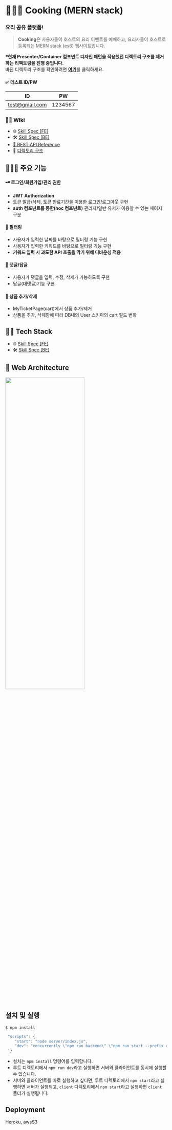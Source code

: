 # 👨🏻‍🍳 Cooking (MERN stack) 
### 요리 공유 플랫폼!
> **Cooking**은 사용자들이 호스트의 요리 이벤트를 예매하고, 요리사들이 호스트로 등록되는 MERN stack (es6) 웹사이트입니다.

**❝현재 Presenter/Container 컴포넌트 디자인 패턴을 적용했던 디렉토리 구조를 제거하는 리팩토링을 진행 중입니다.** <br />바뀐 디렉토리 구조를 확인하려면 <strong>[여기](https://github.com/tTab1204/Cooking_project/wiki/%F0%9F%93%81-Directory-Structure)</strong>를 클릭하세요.

#### ✅ 테스트 ID/PW
| ID | PW |
| :--------: | :--------: |
|test@gmail.com|1234567|



### 💁🏻 Wiki 
- 🌐 [Skill Spec [FE]](https://github.com/tTab1204/Cooking_project/wiki/%F0%9F%8C%90-Skill-Spec-%5BFrontEnd%5D)
- 🛠 [Skill Spec [BE]](https://github.com/tTab1204/Cooking_project/wiki/%F0%9F%9B%A0-Skill-Spec-%5BBackEnd%5D)
- [📜 REST API Reference](https://github.com/tTab1204/Cooking_project/wiki/%F0%9F%93%9C-REST-API-Reference)
- 📁 [디렉토리 구조](https://github.com/tTab1204/Cooking_project/wiki/%F0%9F%93%81-Directory-Structure)

## 👨🏻‍🏫 주요 기능
#### 🗝 로그인/회원가입/관리 권한
 - **JWT Authorization**
 - 토큰 발급/삭제, 토큰 만료기간을 이용한 로그인/로그아웃 구현
 - **auth 컴포넌트를 통한(hoc 컴포넌트)** 관리자/일반 유저가 이용할 수 있는 페이지 구분
 
#### 📇 필터링
 - 사용자가 입력한 날짜를 바탕으로 필터링 기능 구현
 - 사용자가 입력한 키워드를 바탕으로 필터링 기능 구현
 - **키워드 입력 시 과도한 API 호출을 막기 위해 디바운싱 적용**

#### 💬 댓글/답글
 - 사용자가 댓글을 입력, 수정, 삭제가 가능하도록 구현
 - 답글(대댓글)기능 구현

#### 🛒 상품 추가/삭제 
- MyTicketPage(cart)에서 상품 추가/제거
- 상품을 추가, 삭제함에 따라 DB내의 User 스키마의 cart 필드 변화



## 🤹‍♂ Tech Stack
- 🌐 [Skill Spec [FE]](https://github.com/tTab1204/Cooking_project/wiki/%F0%9F%8C%90-Skill-Spec-%5BFrontEnd%5D)
- 🛠 [Skill Spec [BE]](https://github.com/tTab1204/Cooking_project/wiki/%F0%9F%9B%A0-Skill-Spec-%5BBackEnd%5D)

## 🔨 Web Architecture
<img src="https://user-images.githubusercontent.com/66458836/141753350-77e4e0df-d07e-44ca-8565-98996540dd03.jpg" width="70%" height="50%" />

## 설치 및 실행
```
$ npm install
```
```javascript
 "scripts": {
    "start": "node server/index.js",
    "dev": "concurrently \"npm run backend\" \"npm run start --prefix client\"",
  }
```
- 설치는 `npm install` 명령어를 입력합니다.
- 루트 디렉토리에서 `npm run dev`라고 실행하면 서버와 클라이언트를 동시에 실행할 수 있습니다.
- 서버와 클라이언트를 따로 실행하고 싶다면, 루트 디렉토리에서 `npm start`라고 실행하면 서버가 실행되고, `client` 디렉토리에서 `npm start`라고 실행하면 `client` 폴더가 실행됩니다.


## Deployment
Heroku, awsS3
